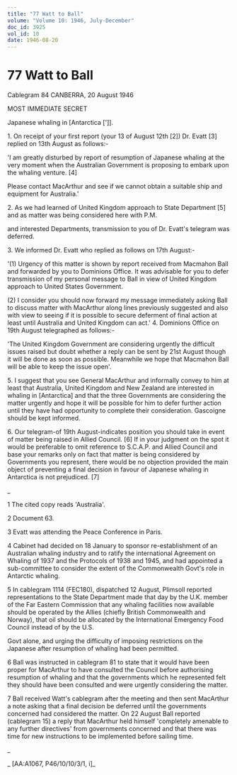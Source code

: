 ```yaml
---
title: "77 Watt to Ball"
volume: "Volume 10: 1946, July-December"
doc_id: 3925
vol_id: 10
date: 1946-08-20
---
```


# 77 Watt to Ball

Cablegram 84 CANBERRA, 20 August 1946

MOST IMMEDIATE SECRET

Japanese whaling in [Antarctica [']].

1\. On receipt of your first report (your 13 of August 12th [2]) Dr. Evatt [3] replied on 13th August as follows:-

'I am greatly disturbed by report of resumption of Japanese whaling at the very moment when the Australian Government is proposing to embark upon the whaling venture. [4]

Please contact MacArthur and see if we cannot obtain a suitable ship and equipment for Australia.'

2\. As we had learned of United Kingdom approach to State Department [5] and as matter was being considered here with P.M.

and interested Departments, transmission to you of Dr. Evatt's telegram was deferred.

3\. We informed Dr. Evatt who replied as follows on 17th August:-

'(1) Urgency of this matter is shown by report received from Macmahon Ball and forwarded by you to Dominions Office. It was advisable for you to defer transmission of my personal message to Ball in view of United Kingdom approach to United States Government.

(2) I consider you should now forward my message immediately asking Ball to discuss matter with MacArthur along lines previously suggested and also with view to seeing if it is possible to secure deferment of final action at least until Australia and United Kingdom can act.' 4. Dominions Office on 19th August telegraphed as follows:-

'The United Kingdom Government are considering urgently the difficult issues raised but doubt whether a reply can be sent by 21st August though it will be done as soon as possible. Meanwhile we hope that Macmahon Ball will be able to keep the issue open'.

5\. I suggest that you see General MacArthur and informally convey to him at least that Australia, United Kingdom and New Zealand are interested in whaling in [Antarctica] and that the three Governments are considering the matter urgently and hope it will be possible for him to defer further action until they have had opportunity to complete their consideration. Gascoigne should be kept informed.

6\. Our telegram-of 19th August-indicates position you should take in event of matter being raised in Allied Council. [6] If in your judgment on the spot it would be preferable to omit reference to S.C.A.P. and Allied Council and base your remarks only on fact that matter is being considered by Governments you represent, there would be no objection provided the main object of preventing a final decision in favour of Japanese whaling in Antarctica is not prejudiced. [7]

_

1 The cited copy reads 'Australia'.

2 Document 63.

3 Evatt was attending the Peace Conference in Paris.

4 Cabinet had decided on 18 January to sponsor re-establishment of an Australian whaling industry and to ratify the international Agreement on Whaling of 1937 and the Protocols of 1938 and 1945, and had appointed a sub-committee to consider the extent of the Commonwealth Govt's role in Antarctic whaling.

5 In cablegram 1114 (FEC180), dispatched 12 August, Plimsoll reported representations to the State Department made that day by the U.K. member of the Far Eastern Commission that any whaling facilities now available should be operated by the Allies (chiefly British Commonwealth and Norway), that oil should be allocated by the International Emergency Food Council instead of by the U.S.

Govt alone, and urging the difficulty of imposing restrictions on the Japanese after resumption of whaling had been permitted.

6 Ball was instructed in cablegram 81 to state that it would have been proper for MacArthur to have consulted the Council before authorising resumption of whaling and that the governments which he represented felt they should have been consulted and were urgently considering the matter.

7 Ball received Watt's cablegram after the meeting and then sent MacArthur a note asking that a final decision be deferred until the governments concerned had considered the matter. On 22 August Ball reported (cablegram 15) a reply that MacArthur held himself 'completely amenable to any further directives' from governments concerned and that there was time for new instructions to be implemented before sailing time.

_

_ [AA:A1067, P46/10/10/3/1, i]_
